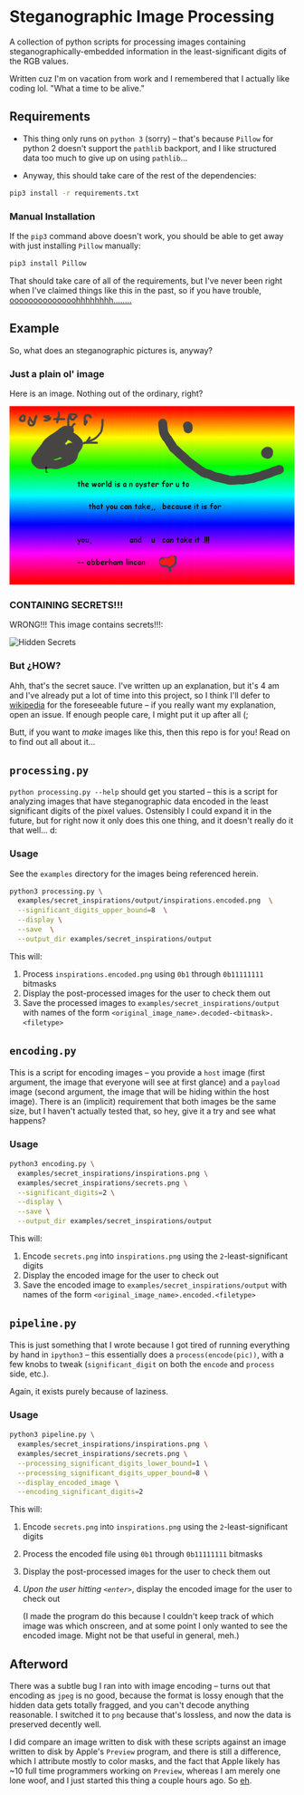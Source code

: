 # Steganographic Image Processing

A collection of python scripts for processing images containing
steganographically-embedded information in the least-significant digits of the
RGB values.

Written cuz I'm on vacation from work and I remembered that I actually like
coding lol. "What a time to be alive."

## Requirements
- This thing only runs on `python 3` (sorry) – that's because `Pillow` for
  python 2 doesn't support the `pathlib` backport, and I like structured data
  too much to give up on using `pathlib`...

- Anyway, this should take care of the rest of the dependencies:

```sh
pip3 install -r requirements.txt
```

### Manual Installation

If the `pip3` command above doesn't work, you should be able to get away with
just installing `Pillow` manually:

```sh
pip3 install Pillow
```

That should take care of all of the requirements, but I've never been right
when I've claimed things like this in the past, so if you have trouble,
[oooooooooooooohhhhhhhh........](https://www.youtube.com/watch?v=mX-wPxFsPgQ)

## Example

So, what does an steganographic pictures is, anyway?

### Just a plain ol' image

Here is an image. Nothing out of the ordinary, right?

![Orginary Image](examples/secret_inspirations/output/inspirations.encoded.png)

### CONTAINING SECRETS!!!

WRONG!!! This image contains secrets!!!:

![Hidden Secrets](examples/secret_inspirations/output/inspirations.encoded.decoded-0b1)

### But ¿HOW?

Ahh, that's the secret sauce. I've written up an explanation, but it's 4 am and
I've already put a lot of time into this project, so I think I'll defer to
[wikipedia](https://en.wikipedia.org/wiki/Steganography#Digital_messages) for
the foreseeable future – if you really want my explanation, open an issue. If
enough people care, I might put it up after all (;

Butt, if you want to _make_ images like this, then this repo is for you! Read on
to find out all about it...

## `processing.py`

`python processing.py --help` should get you started – this is a script for
analyzing images that have steganographic data encoded in the least significant
digits of the pixel values. Ostensibly I could expand it in the future, but for
right now it only does this one thing, and it doesn't really do it that well...
d:

### Usage

See the `examples` directory for the images being referenced herein.

```sh
python3 processing.py \
  examples/secret_inspirations/output/inspirations.encoded.png  \
  --significant_digits_upper_bound=8  \
  --display \
  --save  \
  --output_dir examples/secret_inspirations/output
```

This will:

1. Process `inspirations.encoded.png` using `0b1` through `0b11111111` bitmasks
1. Display the post-processed images for the user to check them out
1. Save the processed images to `examples/secret_inspirations/output`
   with names of the form `<original_image_name>.decoded-<bitmask>.<filetype>`

## `encoding.py`

This is a script for encoding images – you provide a `host` image (first
argument, the image that everyone will see at first glance) and a `payload`
image (second argument, the image that will be hiding within the host image).
There is an (implicit) requirement that both images be the same size, but I
haven't actually tested that, so hey, give it a try and see what happens?

### Usage

```sh
python3 encoding.py \
  examples/secret_inspirations/inspirations.png \
  examples/secret_inspirations/secrets.png \
  --significant_digits=2 \
  --display \
  --save \
  --output_dir examples/secret_inspirations/output
```

This will:

1. Encode `secrets.png` into `inspirations.png` using the `2`-least-significant
   digits
1. Display the encoded image for the user to check out
1. Save the encoded image to `examples/secret_inspirations/output`
   with names of the form `<original_image_name>.encoded.<filetype>`

## `pipeline.py`

This is just something that I wrote because I got tired of running everything by
hand in `ipython3` – this essentially does a `process(encode(pic))`, with a few
knobs to tweak (`significant_digit` on both the `encode` and `process` side,
etc.).

Again, it exists purely because of laziness.

### Usage

```sh
python3 pipeline.py \
  examples/secret_inspirations/inspirations.png \
  examples/secret_inspirations/secrets.png \
  --processing_significant_digits_lower_bound=1 \
  --processing_significant_digits_upper_bound=8 \
  --display_encoded_image \
  --encoding_significant_digits=2
```

This will:

1. Encode `secrets.png` into `inspirations.png` using the `2`-least-significant
   digits
1. Process the encoded file using `0b1` through `0b11111111` bitmasks
1. Display the post-processed images for the user to check them out
1. _Upon the user hitting `<enter>`_, display the encoded image for the user to
   check out

   (I made the program do this because I couldn't keep track of which image was
   which onscreen, and at some point I only wanted to see the encoded image.
   Might not be that useful in general, meh.)

 ## Afterword

 There was a subtle bug I ran into with image encoding – turns out that encoding
 as `jpeg` is no good, because the format is lossy enough that the hidden data
 gets totally fragged, and you can't decode anything reasonable. I switched it
 to `png` because that's lossless, and now the data is preserved decently well.

 I did compare an image written to disk with these scripts against an image
 written to disk by Apple's `Preview` program, and there is still a difference,
 which I attribute mostly to color masks, and the fact that Apple likely has ~10
 full time programmers working on `Preview`, whereas I am merely one lone woof,
 and I just started this thing a couple hours ago. So
 [eh](https://www.youtube.com/watch?v=uOJFhKriSH8).
